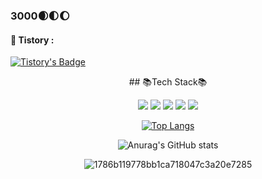 
### 3000🌒🌓🌔

#### 💚 Tistory : 
[![Tistory's Badge](https://github-readme-tistory-card.vercel.app/api/badge?name=JooLegend&theme=vue)](https://omz-freestyle.tistory.com/)

<div align = center>
## 📚Tech Stack📚


<img src="https://img.shields.io/badge/Spring-6DB33F?style=flat&logo=spring&logoColor=white"/> <img src="https://img.shields.io/badge/SpringBoot-6DB33F?style=flat&logo=springboot&logoColor=white"/> <img src="https://img.shields.io/badge/github-181717?style=flat&logo=github&logoColor=white"/> <img src="https://img.shields.io/badge/git-F05032?style=flat&logo=git&logoColor=white"/> <img src="https://img.shields.io/badge/java-FF81F9?style=flat"/>

[![Top Langs](https://github-readme-stats.vercel.app/api/top-langs/?username=JooLegend&hide=javascript,html,SCSS,CSS,PHP&layout=compact)](https://github.com/JooLegend/github-readme-stats)

![Anurag's GitHub stats](https://github-readme-stats.vercel.app/api?username=JooLegend&show_icons=true&theme=github_dark)
  

![1786b119778bb1ca718047c3a20e7285](https://t1.daumcdn.net/cafeattach/1IHuH/e9bfaf8498627559bc10d29fdb3edd658d0d4b0b)
 


<!---
JooLegend/JooLegend is a ✨ special ✨ repository because its `README.md` (this file) appears on your GitHub profile.
You can click the Preview link to take a look at your changes.
--->
